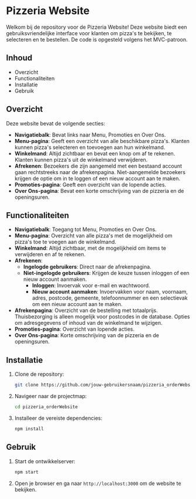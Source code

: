 # Pizzeria Website

Welkom bij de repository voor de Pizzeria Website! Deze website biedt een gebruiksvriendelijke interface voor klanten om pizza's te bekijken, te selecteren en te bestellen. De code is opgesteld volgens het MVC-patroon.

## Inhoud

- Overzicht
- Functionaliteiten
- Installatie
- Gebruik

## Overzicht

Deze website bevat de volgende secties:
- **Navigatiebalk**: Bevat links naar Menu, Promoties en Over Ons.
- **Menu-pagina**: Geeft een overzicht van alle beschikbare pizza's. Klanten kunnen pizza's selecteren en toevoegen aan hun winkelmand.
- **Winkelmand**: Altijd zichtbaar en bevat een knop om af te rekenen. Klanten kunnen pizza's uit de winkelmand verwijderen.
- **Afrekenen**: Bezoekers die zijn aangemeld met een bestaand account gaan rechtstreeks naar de afrekenpagina. Niet-aangemelde bezoekers krijgen de optie om in te loggen of een nieuw account aan te maken.
- **Promoties-pagina**: Geeft een overzicht van de lopende acties.
- **Over Ons-pagina**: Bevat een korte omschrijving van de pizzeria en de openingsuren.

## Functionaliteiten

- **Navigatiebalk**: Toegang tot Menu, Promoties en Over Ons.
- **Menu-pagina**: Overzicht van alle pizza's met de mogelijkheid om pizza's toe te voegen aan de winkelmand.
- **Winkelmand**: Altijd zichtbaar, met de mogelijkheid om items te verwijderen en af te rekenen.
- **Afrekenen**:
  - **Ingelogde gebruikers**: Direct naar de afrekenpagina.
  - **Niet-ingelogde gebruikers**: Krijgen de keuze tussen inloggen of een nieuw account aanmaken.
    - **Inloggen**: Invoervak voor e-mail en wachtwoord.
    - **Nieuw account aanmaken**: Invoervakken voor naam, voornaam, adres, postcode, gemeente, telefoonnummer en een selectievak om een nieuw account aan te maken.
- **Afrekenpagina**: Overzicht van de bestelling met totaalprijs. Thuisbezorging is alleen mogelijk voor postcodes in de database. Opties om adresgegevens of inhoud van de winkelmand te wijzigen.
- **Promoties-pagina**: Overzicht van lopende acties.
- **Over Ons-pagina**: Korte omschrijving van de pizzeria en de openingsuren.

## Installatie

1. Clone de repository:
    ```bash
    git clone https://github.com/jouw-gebruikersnaam/pizzeria_orderWebsite.git
    ```
2. Navigeer naar de projectmap:
    ```bash
    cd pizzeria_orderWebsite
    ```
3. Installeer de vereiste dependencies:
    ```bash
    npm install
    ```

## Gebruik

1. Start de ontwikkelserver:
    ```bash
    npm start
    ```
2. Open je browser en ga naar `http://localhost:3000` om de website te bekijken.

